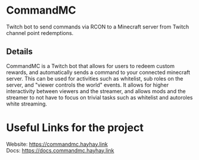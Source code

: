 # CommandMC
Twitch bot to send commands via RCON to a Minecraft server from Twitch channel point redemptions.

## Details
CommandMC is a Twitch bot that allows for users to redeem custom rewards, and automatically sends a command to your connected minecraft server. This can be used for activities such as whitelist, sub roles on the server, and "viewer controls the world" events. It allows for higher interactivity between viewers and the streamer, and allows mods and the streamer to not have to focus on trivial tasks such as whitelist and autoroles white streaming.

# Useful Links for the project

Website: https://commandmc.hayhay.link
<br />
Docs: https://docs.commandmc.hayhay.link
